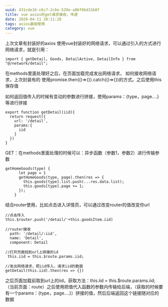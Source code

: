 ```yaml
---
uuid: 431cde16-c6c7-2c6e-529e-a06f6bd31b8f
title: vue axios的get请求接收，传递
date: 2020-04-11 20:11:28
tags: axios基础使用
category: vue
---
```


上次文章有封装好的axios 使用vue封装好的网络请求，可以通过引入的方式进行网络请求，就是引用：
<!-- more -->
```
import { getDetail, Goods, DetailActive, DetailInfo } from "@/network/detail";
```
在methods里面处理好之后，在页面加载完成发出网络请求，
如何接收网络请求，上次封装有的
使用promise.then(()=>{}).catch(()=>{})的方式。之后使用this保存值

如何返回值传入的时候有变动的参数进行拼接，使用params：{type，page....}等进行拼接
```
export function getDetail(iid){
  return request({
    url: '/detail',
    params:{
      iid
    }
  })
}
```
GET：在methods里面处理的时候可以：异步函数（参数1，参数2）进行传输参数
```
getHomeGoods(type) {
      let page = 1
      getHomeGoods(type, page).then(res => {
        this.goods[type].list.push(...res.data.list);
        this.goods[type].page += 1;
      });
    }
```

结合router使用，比如点击进入详情页，可以通过改变router的值改变你url
```
//点击传入
this.$router.push('/detail/'+this.goodsItem.iid)
 
//router接收
  path: '/detail/:iid',
  name: 'Detail',
  component: Detail

//打开页面找到url上拼接的id
 this.iid = this.$route.params.iid;

//发出网络请求，把iid传入，请求iid的数据
getDetail(this.iid).then(res => {})

```

之后页面加载前取到url上的iid，获取方法：this.iid = this.$route.params.iid;（当前页面：route）之后使用把值代入函数的参数内传输给后端，（获取的时候要有一个params：{type，page....}）拼接的值，然后后端返回这个链接随对应的数据


